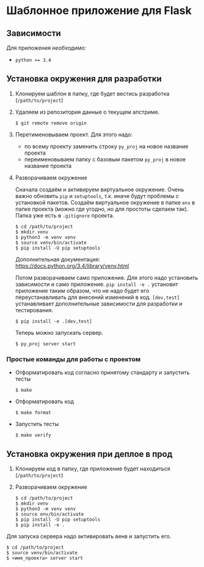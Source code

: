 # Шаблонное приложение для Flask

## Зависимости

Для приложения _необходимо:_

* `python >= 3.4`

## Установка окружения для разработки

1. Клонируем шаблон в папку, где будет вестись разработка (`/path/to/project`)

2. Удаляем из репозитория данные о текущем апстриме.

    ```shell
    $ git remote remove origin
    ```

2. Перетименовываем проект. Для этого надо:

    * по всему проекту заменить строку `py_proj` на новое название проекта
    * переименовываем папку с базовым пакетом `py_proj` в новое название проекта

3. Разворачиваем окружение

    Cначала создаём и активируем виртуальное окружение. Очень важно обновить 
    `pip` и `setuptools`, т.к. иначе будут проблемы с установкой пакетов. Создаём
    виртуальное окружение в папке `env` в папке проекта (можно где угодно, но для
    простоты сделаем так). Папка уже есть в `.gitignore` проекта.

    ```shell
    $ cd /path/to/project
    $ mkdir venv
    $ python3 -m venv venv
    $ source venv/bin/activate
    $ pip install -U pip setuptools
    ```

    Дополнительная документация: https://docs.python.org/3.4/library/venv.html

    Потом разворачиваем само приложение. Для этого надо установить зависимости и 
    само приложение. `pip install -e .` установит приложение таким образом, что не
    надо будет его переустанавливать для внесений изменений в код. `[dev,test]`
    устанавливает дополнительные зависимости для разработки и тестирования.

    ```shell
    $ pip install -e .[dev,test]
    ```

    Теперь можно запускать сервер.

    ```shell
    $ py_proj server start
    ```

### Простые команды для работы с проектом

* Отформатировать код согласно принятому стандарту и запустить тесты

    ```shell
    $ make
    ```

* Отформатировать код

    ```shell
    $ make format
    ```

* Запустить тесты

    ```shell
    $ make verify
    ```


## Установка окружения при деплое в прод

1. Клонируем код в папку, где приложение будет находиться (`/path/to/project`)

2. Разворачиваем окружение

    ```shell
    $ cd /path/to/project
    $ mkdir venv
    $ python3 -m venv venv
    $ source env/bin/activate
    $ pip install -U pip setuptools
    $ pip install -e .
    ```

Для запуска сервера надо активировать венв и запустить его.

```shell
$ cd /path/to/project
$ source venv/bin/activate
$ <имя_проекта> server start
```
